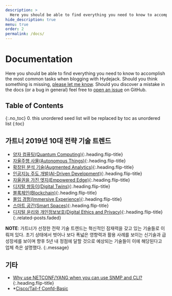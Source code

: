 ```yaml
---
description: >
  Here you should be able to find everything you need to know to accomplish the most common tasks when blogging with Hydejack.
hide_description: true
menu: true
order: 2
permalink: /docs/
---
```


# Documentation
Here you should be able to find everything you need to know to accomplish the most common tasks when blogging with Hydejack.
Should you think something is missing, [please let me know](mailto:mail@qwtel.com).
Should you discover a mistake in the docs (or a bug in general) feel free to [open an issue](https://github.com/qwtel/hydejack/issues) on GitHub.

## Table of Contents
{:.no_toc}
0. this unordered seed list will be replaced by toc as unordered list
{:toc}

## 가트너 2019년 10대 전략 기술 트렌드
* [양자 컴퓨팅(Quantum Computing)]{:.heading.flip-title}
* [자율주행 사물(Autonomous Things)]{:.heading.flip-title}
* [확장된 분석 기술(Augmented Analytics)]{:.heading.flip-title}
* [인공지능 주도 개발(AI-Driven Development)]{:.heading.flip-title}
* [자율권을 가진 엣지(Empowered Edge)]{:.heading.flip-title}
* [디지털 쌍둥이(Digital Twins)]{:.heading.flip-title}
* [블록체인(Blockchain)]{:.heading.flip-title}
* [몰입 경험(Immersive Experience)]{:.heading.flip-title}
* [스마트 공간(Smart Spaces)]{:.heading.flip-title}
* [디지털 윤리와 개인정보보호(Digital Ethics and Privacy)]{:.heading.flip-title}
{:.related-posts.faded}

**NOTE**: 가트너가 선정한 전략 기술 트렌드는 혁신적인 잠재력을 갖고 있는 기술들로 이뤄져 있다. 초기 상태에서 벗어나 보다 폭넓은 영향력과 활용 사례를 보이는 신기술과 급성장세를 보이며 향후 5년 내 정점에 달할 것으로 예상되는 기술들이 이에 해당된다고 업체 측은 설명했다.
{:.message}

## 기타
* [Why use NETCONF/YANG when you can use SNMP and CLI?]{:.heading.flip-title}
* *[Cisco/Tail-f Confd-Basic](https://www.tail-f.com/confd-basic/)

[양자 컴퓨팅(Quantum Computing)]: /docs/gartner/quantum-computing.md
[자율주행 사물(Autonomous Things)]: /docs/gartner/autonomous-things.md
[확장된 분석 기술(Augmented Analytics)]: /docs/gartner/augmented-analytics.md
[인공지능 주도 개발(AI-Driven Development)]: /docs/gartner/ai-driven-development.md
[자율권을 가진 엣지(Empowered Edge)]: /docs/gartner/empowered-edge.md
[디지털 쌍둥이(Digital Twins)]: gartner/digital-twin.md
[블록체인(Blockchain)]: blockchain.md
[몰입 경험(Immersive Experience)]: gartner/immersive-experience.md
[스마트 공간(Smart Spaces)]: gartner/smart-spaces.md
[디지털 윤리와 개인정보보호(Digital Ethics and Privacy)]: gartner/digital-ethics-and-privacy.md
[Why use NETCONF/YANG when you can use SNMP and CLI?]: tech/why-use-netconf-yang-when-you-use-snmp-and-cli.md